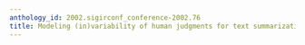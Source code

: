 ```yaml
---
anthology_id: 2002.sigirconf_conference-2002.76
title: Modeling (in)variability of human judgments for text summarization
---
```

